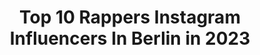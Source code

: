 ---
title: Top 10 Rappers Instagram Influencers In Berlin in 2023
description: >-
  Find top rappers Instagram influencers in Berlin in 2023. Most popular hashtags: #deutschrap #berlin #rap #rapper.
platform: Instagram
hits: 38
text_top: Analyze the top-rated Instagram influencers on inBeat.
text_bottom: Our search engine aggregates 38 Instagram influencers like this in Berlin, Germany for you to work with.
profiles:
  - username: "itsdyma"
    fullname: >-
      itsdyma
    bio: >-
      📍berlin ￼🐣 @_nofriendsclub ⭐️ tiktok (1,4 Mio) 📬 „Postfach 31 04 51, 10634 Berlin“ ✉️ geschäftliche Anfragen: mgmt.dyma@gmail.com
    location: "Germany"
    followers: 271826
    engagement: 711
    commentsToLikes: 0.018532
    id: ck9hcta0omvlt0j78guvod29u
    verified: false
    hashtags: "#itsdyma, #deutschrap, #rapper, #berlin"
  - username: "aello.offiziell"
    fullname: >-
      Ällo
    bio: >-
      🔞⬇️ YOUTUBE⬇️🔞
    location: "Germany"
    followers: 7514
    engagement: 704
    commentsToLikes: 0.224077
    id: ck5hg8bi91gjs0i11k24nigmq
    verified: false
    hashtags: "#bonezmc, #eno, #germanrap, #germany"
  - username: "sido_shawnstein"
    fullname: >-
      Sido
    bio: >-
      Sido Sigi HipHop Rapper Deutschrap Rap King Berlin Aggroberlin Fan Seite von @shawnstein
    location: "Germany"
    followers: 28094
    engagement: 423
    commentsToLikes: 0.015886
    id: ckap4jdr07mqx0i78xg7wx3o6
    verified: false
    hashtags: "#newalbum, #iukm, #sido, #hiphop"
  - username: "bandita34"
    fullname: >-
      Bandita34
    bio: >-
      🔻💎 LINK ZU „FRESH“ 💎🔻
    location: "Germany"
    followers: 2328
    engagement: 1904
    commentsToLikes: 0.074603
    id: ckaosg3n6rg6c0i78lng3dqq2
    verified: false
    hashtags: "#video, #photography, #support, #gangster"
  - username: "wilson_53_"
    fullname: >-
      Wilson53
    bio: >-
      ▪︎Musiker▪︎Kontakt: LegendEntertainment@gmx.de 👇 Jetzt die neue Single "Zu spät" streamen 👇
    location: "Germany"
    followers: 8151
    engagement: 930
    commentsToLikes: 0.124583
    id: ck8t6u9v7epn10j78schws8dk
    verified: false
    hashtags: "#germanrap, #hiphop, #instamusic, #newcomer"
  - username: "47_a.agt"
    fullname: >-
      
    bio: >-
      @fero47/ Management 🎼🎼 •Ich bin Niemandem was schuldig ausser dem Herrscher aller Welten☝🏾🙏🏽🕋 ‼️⬇️Jetzt „ Alles Cool “ Streamen ⬇️‼️
    location: "Germany"
    followers: 7602
    engagement: 922
    commentsToLikes: 0.080978
    id: ck13av050sbot0i19z55558aa
    verified: false
    hashtags: "#elhamdulillah, #ffm, #dortmund, #rap"
  - username: "ayben"
    fullname: >-
      Ayben
    bio: >-
      Contact:Berfu Merve Bolulu @berfumrvbolulu Mail:bmb@bmbcreative.co Nightwriter🦉 Moonwalker🌙 Rapper👊🎤 #AybenBaşkan "OYUN PARKI" Official Video Out Now
    location: "Germany"
    followers: 118218
    engagement: 904
    commentsToLikes: 0.020096
    id: ck5hsncfgwvke0i11755k28u5
    verified: true
    hashtags: "#frankpaul, #berlin, #pinktober, #womenempoweringwomen"
  - username: "ansen_stabilovic"
    fullname: >-
      Ａｎｓｅｎ  🍒
    bio: >-
      ｄｉｅｓｅ ｒａｐｐｅｎｄｅ Ｚａｈｎäｒｚｔｉｎ 🎙 Ｒａｐｐｅｒ／Ｓｉｎｇｅｒ 📝 Ｓｏｎｇｗｒｉｔｅｒ 📀Ｉｎｄｅｐｅｎｄｅｎｔ Ａｒｔｉｓｔ 🎥 ＴＶ Ｈｏｓｔ 💍 @prestorious ————————— Ｓｐｏｔｉｆｙ ⬇️⬇️⬇️⬇️⬇️
    location: "Germany"
    followers: 13857
    engagement: 1195
    commentsToLikes: 0.172194
    id: ck6u1v659o2rt0j710381vb3w
    verified: true
    hashtags: "#songwriter, #allescoolchallenge, #xiaomi, #rapperin"
  - username: "drobdynamic"
    fullname: >-
      Drob Dynamic
    bio: >-
      GOD First🙏 (Jesus Follower) Der Gipsy King 👑 Rapper & Freestyler 🎤 Songwriter & Rap-Coach 🎵 Die Single "KOTTIWOOD" Out Now
    location: "Germany"
    followers: 6268
    engagement: 702
    commentsToLikes: 0.060262
    id: ck5ce7iykkhla0i11yoegqsb7
    verified: false
    hashtags: "#gipsyking, #hollywood, #ajdebre, #vegas"
  - username: "rapper_meme"
    fullname: >-
      🦁 Rapper Meme - Das Original 🦁
    bio: >-
      • Folgt für die wildesten Deutschrap Memes 💯 • DM für Promo 📩 • Täglich neue Beiträge!
    location: "Germany"
    followers: 31697
    engagement: 1941
    commentsToLikes: 0.034499
    id: ck9hce9j3kyy70j78oy4ec00o
    verified: false
    hashtags: "#berlinlebt, #allesodernixrecords, #aon, #mertabi"
---